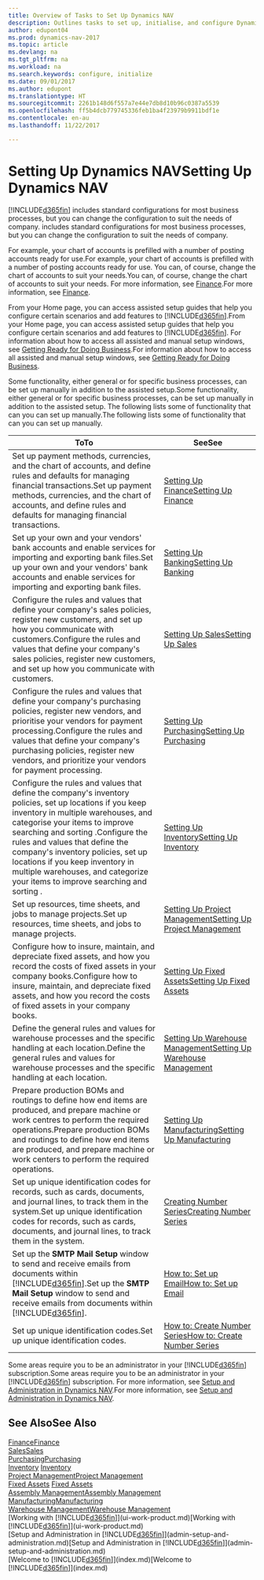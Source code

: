 ```yaml
---
title: Overview of Tasks to Set Up Dynamics NAV
description: Outlines tasks to set up, initialise, and configure Dynamics NAV to suit your needs.
author: edupont04
ms.prod: dynamics-nav-2017
ms.topic: article
ms.devlang: na
ms.tgt_pltfrm: na
ms.workload: na
ms.search.keywords: configure, initialize
ms.date: 09/01/2017
ms.author: edupont
ms.translationtype: HT
ms.sourcegitcommit: 2261b148d6f557a7e44e7db8d10b96c0387a5539
ms.openlocfilehash: ff5b4dcb779745336feb1ba4f23979b9911bdf1e
ms.contentlocale: en-au
ms.lasthandoff: 11/22/2017

---
```

# <a name="setting-up-dynamics-nav"></a><span data-ttu-id="5dde2-103">Setting Up Dynamics NAV</span><span class="sxs-lookup"><span data-stu-id="5dde2-103">Setting Up Dynamics NAV</span></span>
[!INCLUDE[d365fin](includes/d365fin_md.md)]<span data-ttu-id="5dde2-104"> includes standard configurations for most business processes, but you can change the configuration to suit the needs of company.</span><span class="sxs-lookup"><span data-stu-id="5dde2-104"> includes standard configurations for most business processes, but you can change the configuration to suit the needs of company.</span></span>

<span data-ttu-id="5dde2-105">For example, your chart of accounts is prefilled with a number of posting accounts ready for use.</span><span class="sxs-lookup"><span data-stu-id="5dde2-105">For example, your chart of accounts is prefilled with a number of posting accounts ready for use.</span></span> <span data-ttu-id="5dde2-106">You can, of course, change the chart of accounts to suit your needs.</span><span class="sxs-lookup"><span data-stu-id="5dde2-106">You can, of course, change the chart of accounts to suit your needs.</span></span> <span data-ttu-id="5dde2-107">For more information, see [Finance](finance.md).</span><span class="sxs-lookup"><span data-stu-id="5dde2-107">For more information, see [Finance](finance.md).</span></span>

<span data-ttu-id="5dde2-108">From your Home page, you can access assisted setup guides that help you configure certain scenarios and add features to [!INCLUDE[d365fin](includes/d365fin_md.md)].</span><span class="sxs-lookup"><span data-stu-id="5dde2-108">From your Home page, you can access assisted setup guides that help you configure certain scenarios and add features to [!INCLUDE[d365fin](includes/d365fin_md.md)].</span></span> <span data-ttu-id="5dde2-109">For information about how to access all assisted and manual setup windows, see [Getting Ready for Doing Business](ui-get-ready-business.md).</span><span class="sxs-lookup"><span data-stu-id="5dde2-109">For information about how to access all assisted and manual setup windows, see [Getting Ready for Doing Business](ui-get-ready-business.md).</span></span>

<span data-ttu-id="5dde2-110">Some functionality, either general or for specific business processes, can be set up manually in addition to the assisted setup.</span><span class="sxs-lookup"><span data-stu-id="5dde2-110">Some functionality, either general or for specific business processes, can be set up manually in addition to the assisted setup.</span></span> <span data-ttu-id="5dde2-111">The following lists some of functionality that can you can set up manually.</span><span class="sxs-lookup"><span data-stu-id="5dde2-111">The following lists some of functionality that can you can set up manually.</span></span>

| <span data-ttu-id="5dde2-112">To</span><span class="sxs-lookup"><span data-stu-id="5dde2-112">To</span></span> | <span data-ttu-id="5dde2-113">See</span><span class="sxs-lookup"><span data-stu-id="5dde2-113">See</span></span> |
| --- | --- |
| <span data-ttu-id="5dde2-114">Set up payment methods, currencies, and the chart of accounts, and define rules and defaults for managing financial transactions.</span><span class="sxs-lookup"><span data-stu-id="5dde2-114">Set up payment methods, currencies, and the chart of accounts, and define rules and defaults for managing financial transactions.</span></span> |[<span data-ttu-id="5dde2-115">Setting Up Finance</span><span class="sxs-lookup"><span data-stu-id="5dde2-115">Setting Up Finance</span></span>](finance-setup-finance.md) |
| <span data-ttu-id="5dde2-116">Set up your own and your vendors' bank accounts and enable services for importing and exporting bank files.</span><span class="sxs-lookup"><span data-stu-id="5dde2-116">Set up your own and your vendors' bank accounts and enable services for importing and exporting bank files.</span></span> |[<span data-ttu-id="5dde2-117">Setting Up Banking</span><span class="sxs-lookup"><span data-stu-id="5dde2-117">Setting Up Banking</span></span>](bank-setup-banking.md) |
| <span data-ttu-id="5dde2-118">Configure the rules and values that define your company's sales policies, register new customers, and set up how you communicate with customers.</span><span class="sxs-lookup"><span data-stu-id="5dde2-118">Configure the rules and values that define your company's sales policies, register new customers, and set up how you communicate with customers.</span></span> |[<span data-ttu-id="5dde2-119">Setting Up Sales</span><span class="sxs-lookup"><span data-stu-id="5dde2-119">Setting Up Sales</span></span>](sales-setup-sales.md) |
| <span data-ttu-id="5dde2-120">Configure the rules and values that define your company's purchasing policies, register new vendors, and prioritise your vendors for payment processing.</span><span class="sxs-lookup"><span data-stu-id="5dde2-120">Configure the rules and values that define your company's purchasing policies, register new vendors, and prioritize your vendors for payment processing.</span></span> |[<span data-ttu-id="5dde2-121">Setting Up Purchasing</span><span class="sxs-lookup"><span data-stu-id="5dde2-121">Setting Up Purchasing</span></span>](purchasing-setup-purchasing.md) |
| <span data-ttu-id="5dde2-122">Configure the rules and values that define the company's inventory policies, set up locations if you keep inventory in multiple warehouses, and categorise your items to improve searching and sorting .</span><span class="sxs-lookup"><span data-stu-id="5dde2-122">Configure the rules and values that define the company's inventory policies, set up locations if you keep inventory in multiple warehouses, and categorize your items to improve searching and sorting .</span></span> |[<span data-ttu-id="5dde2-123">Setting Up Inventory</span><span class="sxs-lookup"><span data-stu-id="5dde2-123">Setting Up Inventory</span></span>](inventory-setup-inventory.md) |
| <span data-ttu-id="5dde2-124">Set up resources, time sheets, and jobs to manage projects.</span><span class="sxs-lookup"><span data-stu-id="5dde2-124">Set up resources, time sheets, and jobs to manage projects.</span></span> |[<span data-ttu-id="5dde2-125">Setting Up Project Management</span><span class="sxs-lookup"><span data-stu-id="5dde2-125">Setting Up Project Management</span></span>](projects-setup-projects.md) |
| <span data-ttu-id="5dde2-126">Configure how to insure, maintain, and depreciate fixed assets, and how you record the costs of fixed assets in your company books.</span><span class="sxs-lookup"><span data-stu-id="5dde2-126">Configure how to insure, maintain, and depreciate fixed assets, and how you record the costs of fixed assets in your company books.</span></span> |[<span data-ttu-id="5dde2-127">Setting Up Fixed Assets</span><span class="sxs-lookup"><span data-stu-id="5dde2-127">Setting Up Fixed Assets</span></span>](fa-setup.md) |
|<span data-ttu-id="5dde2-128">Define the general rules and values for warehouse processes and the specific handling at each location.</span><span class="sxs-lookup"><span data-stu-id="5dde2-128">Define the general rules and values for warehouse processes and the specific handling at each location.</span></span>|[<span data-ttu-id="5dde2-129">Setting Up Warehouse Management</span><span class="sxs-lookup"><span data-stu-id="5dde2-129">Setting Up Warehouse Management</span></span>](warehouse-setup-warehouse.md)|
|<span data-ttu-id="5dde2-130">Prepare production BOMs and routings to define how end items are produced, and prepare machine or work centres to perform the required operations.</span><span class="sxs-lookup"><span data-stu-id="5dde2-130">Prepare production BOMs and routings to define how end items are produced, and prepare machine or work centers to perform the required operations.</span></span>|[<span data-ttu-id="5dde2-131">Setting Up Manufacturing</span><span class="sxs-lookup"><span data-stu-id="5dde2-131">Setting Up Manufacturing</span></span>](production-configure-production-processes.md)|
| <span data-ttu-id="5dde2-132">Set up unique identification codes for records, such as cards, documents, and journal lines, to track them in the system.</span><span class="sxs-lookup"><span data-stu-id="5dde2-132">Set up unique identification codes for records, such as cards, documents, and journal lines, to track them in the system.</span></span> |[<span data-ttu-id="5dde2-133">Creating Number Series</span><span class="sxs-lookup"><span data-stu-id="5dde2-133">Creating Number Series</span></span>](ui-create-number-series.md) |
| <span data-ttu-id="5dde2-134">Set up the **SMTP Mail Setup** window to send and receive emails from documents within [!INCLUDE[d365fin](includes/d365fin_md.md)].</span><span class="sxs-lookup"><span data-stu-id="5dde2-134">Set up the **SMTP Mail Setup** window to send and receive emails from documents within [!INCLUDE[d365fin](includes/d365fin_md.md)].</span></span> |[<span data-ttu-id="5dde2-135">How to: Set up Email</span><span class="sxs-lookup"><span data-stu-id="5dde2-135">How to: Set up Email</span></span>](madeira-how-setup-email.md) |
| <span data-ttu-id="5dde2-136">Set up unique identification codes.</span><span class="sxs-lookup"><span data-stu-id="5dde2-136">Set up unique identification codes.</span></span> |[<span data-ttu-id="5dde2-137">How to: Create Number Series</span><span class="sxs-lookup"><span data-stu-id="5dde2-137">How to: Create Number Series</span></span>](ui-create-number-series.md) |

<span data-ttu-id="5dde2-138">Some areas require you to be an administrator in your [!INCLUDE[d365fin](includes/d365fin_md.md)] subscription.</span><span class="sxs-lookup"><span data-stu-id="5dde2-138">Some areas require you to be an administrator in your [!INCLUDE[d365fin](includes/d365fin_md.md)] subscription.</span></span> <span data-ttu-id="5dde2-139">For more information, see [Setup and Administration in Dynamics NAV](admin-setup-and-administration.md).</span><span class="sxs-lookup"><span data-stu-id="5dde2-139">For more information, see [Setup and Administration in Dynamics NAV](admin-setup-and-administration.md).</span></span>  

## <a name="see-also"></a><span data-ttu-id="5dde2-140">See Also</span><span class="sxs-lookup"><span data-stu-id="5dde2-140">See Also</span></span>
[<span data-ttu-id="5dde2-141">Finance</span><span class="sxs-lookup"><span data-stu-id="5dde2-141">Finance</span></span>](finance.md)  
[<span data-ttu-id="5dde2-142">Sales</span><span class="sxs-lookup"><span data-stu-id="5dde2-142">Sales</span></span>](sales-manage-sales.md)  
[<span data-ttu-id="5dde2-143">Purchasing</span><span class="sxs-lookup"><span data-stu-id="5dde2-143">Purchasing</span></span>](purchasing-manage-purchasing.md)  
<span data-ttu-id="5dde2-144">[Inventory](inventory-manage-inventory.md)  </span><span class="sxs-lookup"><span data-stu-id="5dde2-144">[Inventory](inventory-manage-inventory.md)  </span></span>  
[<span data-ttu-id="5dde2-145">Project Management</span><span class="sxs-lookup"><span data-stu-id="5dde2-145">Project Management</span></span>](projects-manage-projects.md)  
<span data-ttu-id="5dde2-146">[Fixed Assets](fa-manage.md)  </span><span class="sxs-lookup"><span data-stu-id="5dde2-146">[Fixed Assets](fa-manage.md)  </span></span>  
[<span data-ttu-id="5dde2-147">Assembly Management</span><span class="sxs-lookup"><span data-stu-id="5dde2-147">Assembly Management</span></span>](assembly-assemble-items.md)  
[<span data-ttu-id="5dde2-148">Manufacturing</span><span class="sxs-lookup"><span data-stu-id="5dde2-148">Manufacturing</span></span>](production-manage-manufacturing.md)  
[<span data-ttu-id="5dde2-149">Warehouse Management</span><span class="sxs-lookup"><span data-stu-id="5dde2-149">Warehouse Management</span></span>](warehouse-manage-warehouse.md)  
<span data-ttu-id="5dde2-150">[Working with [!INCLUDE[d365fin](includes/d365fin_md.md)]](ui-work-product.md)</span><span class="sxs-lookup"><span data-stu-id="5dde2-150">[Working with [!INCLUDE[d365fin](includes/d365fin_md.md)]](ui-work-product.md)</span></span>  
<span data-ttu-id="5dde2-151">[Setup and Administration in [!INCLUDE[d365fin](includes/d365fin_md.md)]](admin-setup-and-administration.md)</span><span class="sxs-lookup"><span data-stu-id="5dde2-151">[Setup and Administration in [!INCLUDE[d365fin](includes/d365fin_md.md)]](admin-setup-and-administration.md)</span></span>  
<span data-ttu-id="5dde2-152">[Welcome to [!INCLUDE[d365fin](includes/d365fin_md.md)]](index.md)</span><span class="sxs-lookup"><span data-stu-id="5dde2-152">[Welcome to [!INCLUDE[d365fin](includes/d365fin_md.md)]](index.md)</span></span>  

